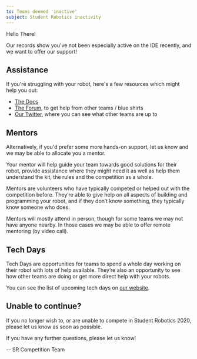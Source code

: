 ```yaml
---
to: Teams deemed 'inactive'
subject: Student Robotics inactivity
---
```


Hello There!

Our records show you've not been especially active on the IDE recently, and we want to offer our support!

## Assistance

If you're struggling with your robot, here's a few resources which might help you out:

- [The Docs](https://studentrobotics.org/docs/)
- [The Forum](https://studentrobotics.org/forum/), to get help from other teams / blue shirts
- [Our Twitter](https://twitter.com/studentrobotics), where you can see what other teams are up to

## Mentors

Alternatively, if you'd prefer some more hands-on support, let us know and we may be able to allocate you a mentor.

Your mentor will help guide your team towards good solutions for their robot,
provide assistance where they might need it as well as help them understand the
kit, the rules and the competition as a whole.

Mentors are volunteers who have typically competed or helped out with the
competition before. They’re able to give help on all aspects of building and
programming your robot, and if they don’t know something, they typically know
someone who does.

Mentors will mostly attend in person, though for some teams we may not have
anyone nearby. In those cases we may be able to offer remote mentoring (by video
call).

## Tech Days

Tech Days are opportunities for teams to spend a whole day working on their
robot with lots of help available. They’re also an opportunity to see how other
teams are doing or get more direct help with your robots.

You can see the list of upcoming tech days on [our website](https://studentrobotics.org/events/).

## Unable to continue?

If you no longer wish to, or are unable to compete in Student Robotics 2020, please let us know as soon as possible.

If you have any further questions, please let us know!

-- SR Competition Team
